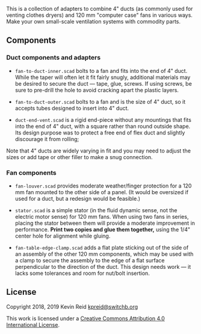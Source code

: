 This is a collection of adapters to combine 4" ducts (as commonly used for venting clothes dryers) and 120 mm "computer case" fans in various ways. Make your own small-scale ventilation systems with commodity parts.

## Components

### Duct components and adapters

* `fan-to-duct-inner.scad` bolts to a fan and fits into the end of 4" duct. While the taper will often let it fit fairly snugly, additional materials may be desired to secure the duct — tape, glue, screws. If using screws, be sure to pre-drill the hole to avoid cracking apart the plastic layers.

* `fan-to-duct-outer.scad` bolts to a fan and is the size of 4" duct, so it accepts tubes designed to insert into 4" duct.

* `duct-end-vent.scad` is a rigid end-piece without any mountings that fits into the end of 4" duct, with a square rather than round outside shape. Its design purpose was to protect a free end of flex duct and slightly discourage it from rolling;

Note that 4" ducts are widely varying in fit and you may need to adjust the sizes or add tape or other filler to make a snug connection.

### Fan components

* `fan-louver.scad` provides moderate weather/finger protection for a 120 mm fan mounted to the other side of a panel. (It would be oversized if used for a duct, but a redesign would be feasible.)

* `stator.scad` is a simple stator (in the fluid dynamic sense, not the electric motor sense) for 120 mm fans. When using two fans in series, placing the stator between them will provide a moderate improvement in performance. **Print two copies and glue them together,** using the 1/4" center hole for alignment while gluing.

* `fan-table-edge-clamp.scad` adds a flat plate sticking out of the side of an assembly of the other 120 mm components, which may be used with a clamp to secure the assembly to the edge of a flat surface perpendicular to the direction of the duct. This design needs work — it lacks some tolerances and room for nut/bolt insertion.

## License

Copyright 2018, 2019 Kevin Reid <kpreid@switchb.org>

This work is licensed under a <a rel="license" href="https://creativecommons.org/licenses/by/4.0/">Creative Commons Attribution 4.0 International License</a>.
